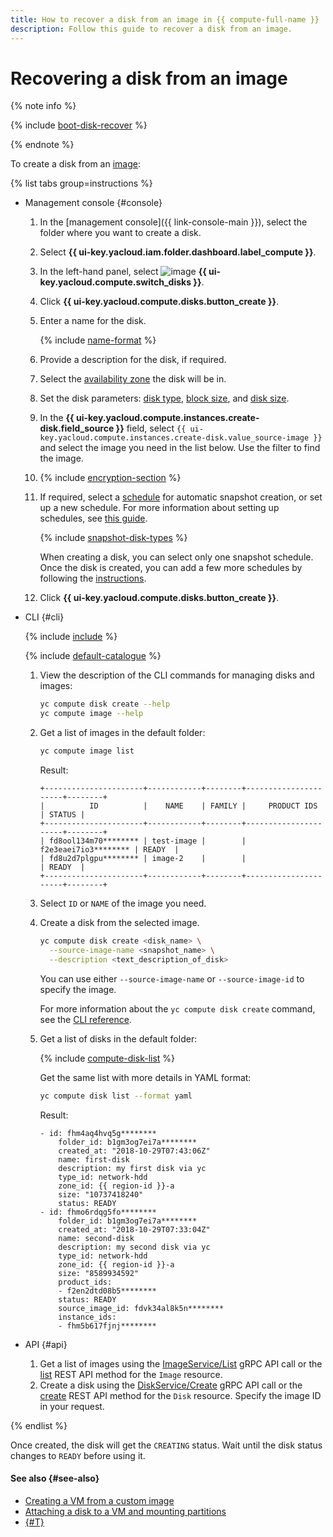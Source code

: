 ```yaml
---
title: How to recover a disk from an image in {{ compute-full-name }}
description: Follow this guide to recover a disk from an image.
---
```


# Recovering a disk from an image

{% note info %}

{% include [boot-disk-recover](../../../_includes/compute/boot-disk-recover.md) %}

{% endnote %}

To create a disk from an [image](../../concepts/image.md):

{% list tabs group=instructions %}

- Management console {#console}

  1. In the [management console]({{ link-console-main }}), select the folder where you want to create a disk.
  1. Select **{{ ui-key.yacloud.iam.folder.dashboard.label_compute }}**.
  1. In the left-hand panel, select ![image](../../../_assets/console-icons/hard-drive.svg) **{{ ui-key.yacloud.compute.switch_disks }}**.
  1. Click **{{ ui-key.yacloud.compute.disks.button_create }}**.
  1. Enter a name for the disk.

      {% include [name-format](../../../_includes/name-format.md) %}

  1. Provide a description for the disk, if required.
  1. Select the [availability zone](../../../overview/concepts/geo-scope.md) the disk will be in.
  1. Set the disk parameters: [disk type](../../concepts/disk.md#disks_types), [block size](../../concepts/disk.md#maximum-disk-size), and [disk size](../../concepts/disk.md#maximum-disk-size).
  1. In the **{{ ui-key.yacloud.compute.instances.create-disk.field_source }}** field, select `{{ ui-key.yacloud.compute.instances.create-disk.value_source-image }}` and select the image you need in the list below. Use the filter to find the image.
  1. {% include [encryption-section](../../../_includes/compute/encryption-section.md) %}
  1. If required, select a [schedule](../../concepts/snapshot-schedule.md) for automatic snapshot creation, or set up a new schedule. For more information about setting up schedules, see [this guide](../snapshot-control/create-schedule.md).

     {% include [snapshot-disk-types](../../../_includes/compute/snapshot-disk-types.md) %}

     When creating a disk, you can select only one snapshot schedule. Once the disk is created, you can add a few more schedules by following the [instructions](../disk-control/configure-schedule.md#add-schedule).
  1. Click **{{ ui-key.yacloud.compute.disks.button_create }}**.

- CLI {#cli}

  {% include [include](../../../_includes/cli-install.md) %}

  {% include [default-catalogue](../../../_includes/default-catalogue.md) %}

  1. View the description of the CLI commands for managing disks and images:

      ```bash
      yc compute disk create --help
      yc compute image --help
      ```

  1. Get a list of images in the default folder:

      ```bash
      yc compute image list
      ```

      Result:
      ```text
      +----------------------+------------+--------+----------------------+--------+
      |          ID          |    NAME    | FAMILY |     PRODUCT IDS      | STATUS |
      +----------------------+------------+--------+----------------------+--------+
      | fd8ool134m70******** | test-image |        | f2e3eaei7io3******** | READY  |
      | fd8u2d7plgpu******** | image-2    |        |                      | READY  |
      +----------------------+------------+--------+----------------------+--------+
      ```

  1. Select `ID` or `NAME` of the image you need.

  1. Create a disk from the selected image.

      ```bash
      yc compute disk create <disk_name> \
        --source-image-name <snapshot_name> \
        --description <text_description_of_disk>
      ```
      You can use either `--source-image-name` or `--source-image-id` to specify the image.

      For more information about the `yc compute disk create` command, see the [CLI reference](../../../cli/cli-ref/compute/cli-ref/disk/create.md).

  1. Get a list of disks in the default folder:

      {% include [compute-disk-list](../../../_includes/compute/disk-list.md) %}

      Get the same list with more details in YAML format:

      ```bash
      yc compute disk list --format yaml
      ```

      Result:
      ```text
      - id: fhm4aq4hvq5g********
          folder_id: b1gm3og7ei7a********
          created_at: "2018-10-29T07:43:06Z"
          name: first-disk
          description: my first disk via yc
          type_id: network-hdd
          zone_id: {{ region-id }}-a
          size: "10737418240"
          status: READY
      - id: fhmo6rdqg5fo********
          folder_id: b1gm3og7ei7a********
          created_at: "2018-10-29T07:33:04Z"
          name: second-disk
          description: my second disk via yc
          type_id: network-hdd
          zone_id: {{ region-id }}-a
          size: "8589934592"
          product_ids:
          - f2en2dtd08b5********
          status: READY
          source_image_id: fdvk34al8k5n********
          instance_ids:
          - fhm5b617fjnj********
      ```

- API {#api}

  1. Get a list of images using the [ImageService/List](../../api-ref/grpc/Image/list.md) gRPC API call or the [list](../../api-ref/Image/list.md) REST API method for the `Image` resource.
  1. Create a disk using the [DiskService/Create](../../api-ref/grpc/Disk/create.md) gRPC API call or the [create](../../api-ref/Disk/create.md) REST API method for the `Disk` resource. Specify the image ID in your request.

{% endlist %}

Once created, the disk will get the `CREATING` status. Wait until the disk status changes to `READY` before using it.


#### See also {#see-also}

* [Creating a VM from a custom image](../vm-create/create-from-user-image.md)
* [Attaching a disk to a VM and mounting partitions](../vm-control/vm-attach-disk.md)
* [{#T}](../../../backup/concepts/index.md)
